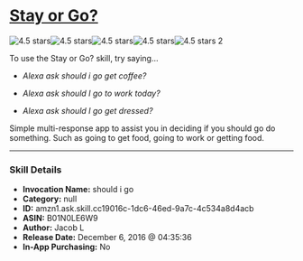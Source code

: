 # [Stay or Go?](http://alexa.amazon.com/#skills/amzn1.ask.skill.cc19016c-1dc6-46ed-9a7c-4c534a8d4acb)
![4.5 stars](../../images/ic_star_black_18dp_1x.png)![4.5 stars](../../images/ic_star_black_18dp_1x.png)![4.5 stars](../../images/ic_star_black_18dp_1x.png)![4.5 stars](../../images/ic_star_black_18dp_1x.png)![4.5 stars](../../images/ic_star_half_black_18dp_1x.png) 2

To use the Stay or Go? skill, try saying...

* *Alexa ask should i go get coffee?*

* *Alexa ask should I go to work today?*

* *Alexa ask should I go get dressed?*

Simple multi-response app to assist you in deciding if you should go do something. Such as going to get food, going to work or getting food.

***

### Skill Details

* **Invocation Name:** should i go
* **Category:** null
* **ID:** amzn1.ask.skill.cc19016c-1dc6-46ed-9a7c-4c534a8d4acb
* **ASIN:** B01N0LE6W9
* **Author:** Jacob L
* **Release Date:** December 6, 2016 @ 04:35:36
* **In-App Purchasing:** No
